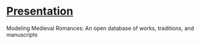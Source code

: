 # [Presentation](main.pdf)

Modeling Medieval Romances: An open database of works, traditions, and manuscripts
